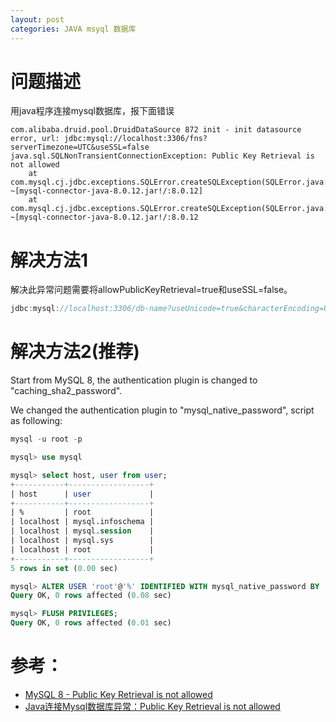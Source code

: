 ```yaml
---
layout: post
categories: JAVA msyql 数据库
---
```


# 问题描述
用java程序连接mysql数据库，报下面错误
```
com.alibaba.druid.pool.DruidDataSource 872 init - init datasource error, url: jdbc:mysql://localhost:3306/fns?serverTimezone=UTC&useSSL=false java.sql.SQLNonTransientConnectionException: Public Key Retrieval is not allowed
	at com.mysql.cj.jdbc.exceptions.SQLError.createSQLException(SQLError.java:110) ~[mysql-connector-java-8.0.12.jar!/:8.0.12]
	at com.mysql.cj.jdbc.exceptions.SQLError.createSQLException(SQLError.java:97) ~[mysql-connector-java-8.0.12.jar!/:8.0.12
```


# 解决方法1
解决此异常问题需要将allowPublicKeyRetrieval=true和useSSL=false。

```java
jdbc:mysql://localhost:3306/db-name?useUnicode=true&characterEncoding=UTF-8&allowPublicKeyRetrieval=true&useSSL=false
```
# 解决方法2(推荐)
Start from MySQL 8, the authentication plugin is changed to "caching_sha2_password".

We changed the authentication plugin to "mysql_native_password", script as following:
```sql
mysql -u root -p

mysql> use mysql

mysql> select host, user from user;
+-----------+------------------+
| host      | user             |
+-----------+------------------+
| %         | root             |
| localhost | mysql.infoschema |
| localhost | mysql.session    |
| localhost | mysql.sys        |
| localhost | root             |
+-----------+------------------+
5 rows in set (0.00 sec)

mysql> ALTER USER 'root'@'%' IDENTIFIED WITH mysql_native_password BY 'Your New Password';
Query OK, 0 rows affected (0.08 sec)

mysql> FLUSH PRIVILEGES;
Query OK, 0 rows affected (0.01 sec)
```


# 参考：
- [MySQL 8 - Public Key Retrieval is not allowed](https://qiita.com/shaching/items/5fe3d5df691b4ec53084)
- [Java连接Mysql数据库异常：Public Key Retrieval is not allowed](https://www.cjavapy.com/article/399/)